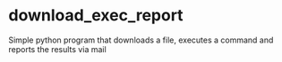 # download_exec_report

Simple python program that downloads a file, executes a command and reports the results via mail
